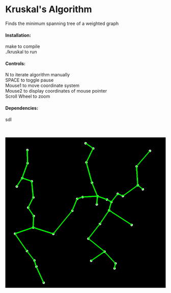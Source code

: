 <h1>Kruskal's Algorithm</h1>
Finds the minimum spanning tree of a weighted graph

<h4>Installation:</h4>
make to compile<br>
./kruskal to run<br>

<h4>Controls:</h4>
N to iterate algorithm manually<br>
SPACE to toggle pause<br>
Mouse1 to move coordinate system<br>
Mouse2 to display coordinates of mouse pointer<br>
Scroll Wheel to zoom<br>

<h4>Dependencies:</h4>
sdl
<br>
<br>
<br>

![text](screenshot.png)
